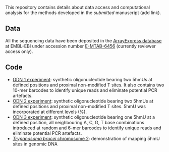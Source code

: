 This repository contains details about data access and computational analysis for the methods developed in the *submitted* manuscript (add link).


## Data

All the sequencing data have been deposited in the [ArrayExpress database](https://www.ebi.ac.uk/arrayexpress/) at EMBL-EBI under accession number [E-MTAB-6456](https://www.ebi.ac.uk/arrayexpress/experiments/E-MTAB-6456) (currently reviewer access only).


## Code

- [ODN 1 experiment](ODN1.md): synthetic oligonucleotide bearing two 5hmUs at defined positions and proximal non-modified T sites. It also contains two 10-mer barcodes to identify unique reads and eliminate potential PCR artefacts.
- [ODN 2 experiment](ODN2.md): synthetic oligonucleotide bearing two 5hmUs at defined positions and proximal non-modified T sites. 5hmU was incorporated at different levels (%).
- [ODN 3 experiment](ODN3.md): synthetic oligonucleotide bearing one 5hmU at a defined position, all neighbouring A, C, G, T base combinations introduced at random and 6-mer barcodes to identify unique reads and eliminate potential PCR artefacts.
- [*Trypanosoma brucei* chromosome 2](Tryp_chr2.md): demonstration of mapping 5hmU sites in genomic DNA
